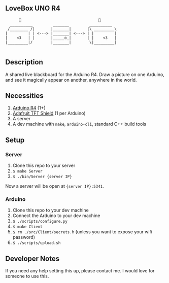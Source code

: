 ## LoveBox UNO R4
```
      🛜                                  🛜
  __________         _______         __________
 /________ /|       |_______|       |\ _________\
|         | | <---> |_______| <---> | |         |
|    <3   | |       |_____o_|       | |    <3   |
|_________|/        |_______|        \|_________| 
                    
```

## Description
A shared live blackboard for the Arduino R4. Draw a picture on one Arduino, and see it magically appear on another, anywhere in the world.

## Necessities
1. [Arduino R4](https://store-usa.arduino.cc/products/uno-r4-wifi?selectedStore=us) (1+)
2. [Adafruit TFT Shield](https://www.adafruit.com/product/1651) (1 per Arduino)
3. A server
4. A dev machine with `make`, `arduino-cli`, standard C++ build tools

## Setup

### Server
1. Clone this repo to your server
2. `$ make Server`
3. `$ ./bin/Server {server IP}`

Now a server will be open at `{server IP}:5341`. 

### Arduino
1. Clone this repo to your dev machine
2. Connect the Arduino to your dev machine
3. `$ ./scripts/configure.py`
4. `$ make Client`
5. `$ rm ./src/Client/secrets.h` (unless you want to expose your wifi password)
6. `$ ./scripts/upload.sh`

## Developer Notes
If you need any help setting this up, please contact me. I would love for someone to use this.